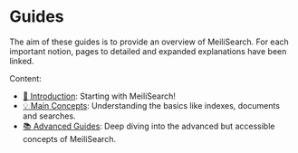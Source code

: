 # Guides

The aim of these guides is to provide an overview of MeiliSearch. For each important notion, pages to detailed and expanded explanations have been linked.

Content:

- [🚀 Introduction](/guides/introduction/): Starting with MeiliSearch!
- [💡 Main Concepts](/guides/main_concepts/): Understanding the basics like indexes, documents and searches.
- [📚 Advanced Guides](/guides/advanced_guides/): Deep diving into the advanced but accessible concepts of MeiliSearch.

